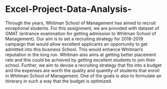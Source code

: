 # Excel-Project-Data-Analysis-
Through the years, Whitman School of Management has aimed to recruit exceptional students. For this assignment, we are provided with dataset of GMAT (entrance examination for getting admission to Whitman School of Management). Our aim is to set a recruiting strategy for 2018-2019 campaign that would allow excellent applicants an opportunity to get admitted into this business School. This would enhance Whitman’s reputation in the long run. Whitman also aims at getting better placement rate and this could be achieved by getting excellent students to join their school. Further, we aim to devise a recruiting strategy that fits into a budget and the expenses are worth the quality and quantity of students that enroll in Whitman School of Management. One of the goals is also to formulate an itinerary in such a way that the budget is optimized.
